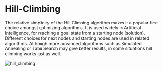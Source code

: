 # Hill-Climbing
The relative simplicity of the Hill Climbing algorithm makes it a popular first choice amongst optimizing algorithms. It is used widely in Artificial Intelligence, for reaching a goal state from a starting node (solution). Different choices for next nodes and starting nodes are used in related algorithms. Although more advanced algorithms such as Simulated Annealing or Tabu Search may give better results, in some situations hill climbing works just as well.


![hill_climbing](https://github.com/MarceloPaciulli/Hill-Climbing/assets/93230178/edd238d6-839c-45ec-9ff7-96f59a527f32)
